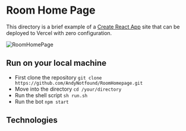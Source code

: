 # Room Home Page

This directory is a brief example of a [Create React App](https://github.com/facebook/create-react-app) site that can be deployed to Vercel with zero configuration.

![RoomHomePage](https://user-images.githubusercontent.com/40969170/173297915-74fba39b-8f7a-4dc2-a936-9f902ec6ef8b.png)


## Run on your local machine
<ul>
  <li>First clone the repository <code>git clone https://github.com/AndyNotfound/RoomHomepage.git</code></li>
  <li>Move into the directory <code>cd /your/directory</code></li>
  <li>Run the shell script <code>sh run.sh</code></li>
  <li>Run the bot <code>npm start</code></li>
</ul>

## Technologies
